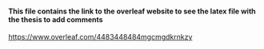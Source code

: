 #### This file contains the link to the overleaf website to see the latex file with the thesis to add comments

https://www.overleaf.com/4483448484mgcmgdkrnkzy

